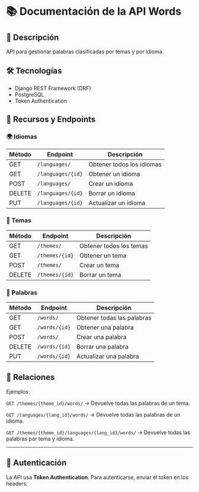 # 📚 Documentación de la API Words

## 📌 Descripción  
API para gestionar palabras clasificadas por temas y por idioma.

## 🛠️ Tecnologías  
- Django REST Framework (DRF)  
- PostgreSQL  
- Token Authentication  

## 📂 Recursos y Endpoints  

### 🌍 Idiomas  
| Método | Endpoint          | Descripción               |
|--------|-------------------|---------------------------|
| GET    | `/languages/`     | Obtener todos los idiomas |
| GET    | `/languages/{id}` | Obtener un idioma         |
| POST   | `/languages/`     | Crear un idioma           |
| DELETE | `/languages/{id}` | Borrar un idioma          |
| PUT    | `/languages/{id}` | Actualizar un idioma      |

### 📂 Temas 
| Método | Endpoint       | Descripción             |
|--------|----------------|-------------------------|
| GET    | `/themes/`     | Obtener todos los temas |
| GET    | `/themes/{id}` | Obtener un tema         |
| POST   | `/themes/`     | Crear un tema           |
| DELETE | `/themes/{íd}` | Borrar un tema          |

### 📝 Palabras  
| Método | Endpoint      | Descripción                |
|--------|---------------|----------------------------|
| GET    | `/words/`     | Obtener todas las palabras |
| GET    | `/words/{id}` | Obtener una palabra        |
| POST   | `/words/`     | Crear una palabra          |
| DELETE | `/words/{id}` | Borrar una palabra         |
| PUT    | `/words/{id}` | Actualizar una palabra     |

## 🔗 Relaciones  
Ejemplos:

`GET /themes/{theme_id}/words/` → Devuelve todas las palabras de un tema.

`GET /languages/{lang_id}/words/` → Devuelve todas las palabras de un idioma.

`GET /themes/{theme_id}/languages/{lang_id}/words/` → Devuelve todas las palabras por tema y idioma.

---
## 🔐 Autenticación  
La API usa **Token Authentication**. Para autenticarse, enviar el token en los headers:  


